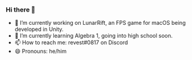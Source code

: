 ### Hi there 👋

- 🔭 I’m currently working on LunarRift, an FPS game for macOS being developed in Unity.
- 🌱 I’m currently learning Algebra 1, going into high school soon.
- 📫 How to reach me: revest#0817 on Discord
- 😄 Pronouns: he/him
